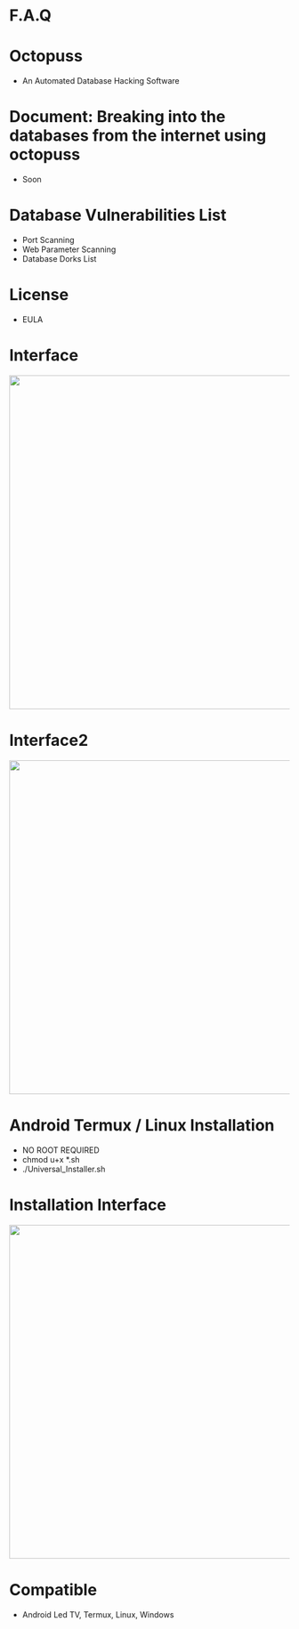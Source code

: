 # F.A.Q

# Octopuss
- An Automated Database Hacking Software

# Document: Breaking into the databases from the internet using octopuss
- Soon

# Database Vulnerabilities List
- Port Scanning
- Web Parameter Scanning
- Database Dorks List

# License
- EULA

# Interface
<div align="center">
    <img src="https://i.ibb.co/47Js3VZ/1.png" width="600px"</img> 
</div>

# Interface2
<div align="center">
    <img src="https://i.ibb.co/Vq3FycT/2.png" width="600px"</img> 
</div>

# Android Termux / Linux Installation
- NO ROOT REQUIRED
- chmod u+x *.sh
- ./Universal_Installer.sh

# Installation Interface
<div align="center">
    <img src="https://i.ibb.co/vZHmbXr/3.png" width="600px"</img> 
</div>


# Compatible
- Android Led TV, Termux, Linux, Windows
